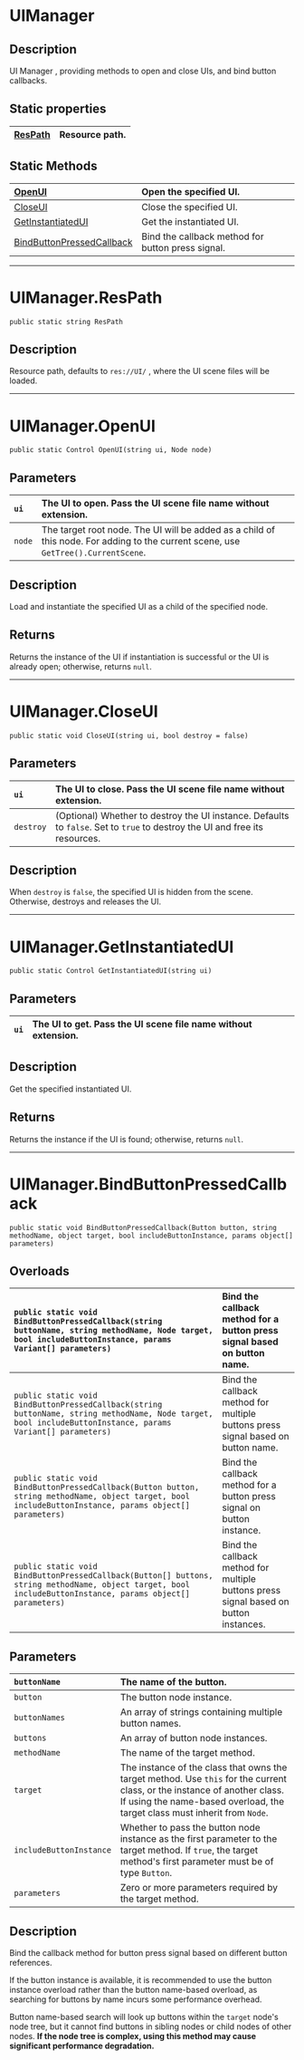 # UIManager

## Description

UI Manager , providing methods to open and close UIs, and bind button callbacks.

## Static properties

|[ResPath](#uimanagerrespath)| Resource path. |
|:---|:---|

## Static Methods

|[OpenUI](#uimanageropenui)|Open the specified UI.|
|:---|:---|
|[CloseUI](#uimanagercloseui)|Close the specified UI.|
|[GetInstantiatedUI](#uimanagergetinstantiatedui)|Get the instantiated UI.|
|[BindButtonPressedCallback](#uimanagerbindbuttonpressedcallback)|Bind the callback method for button press signal.|

---

# UIManager.ResPath

`public static string ResPath`

## Description

Resource path, defaults to `res://UI/` , where the UI scene files will be loaded.

---

# UIManager.OpenUI

`public static Control OpenUI(string ui, Node node)`

## Parameters

|`ui`|The UI to open. Pass the UI scene file name without extension.|
|:---|:---|
|`node`|The target root node. The UI will be added as a child of this node. For adding to the current scene, use `GetTree().CurrentScene`.|

## Description

Load and instantiate the specified UI as a child of the specified node.

## Returns

Returns the instance of the UI if instantiation is successful or the UI is already open; otherwise, returns `null`.

---

# UIManager.CloseUI

`public static void CloseUI(string ui, bool destroy = false)`

## Parameters

|`ui`|The UI to close. Pass the UI scene file name without extension.|
|:---|:---|
|`destroy`|(Optional) Whether to destroy the UI instance. Defaults to `false`. Set to `true` to destroy the UI and free its resources.|

## Description

When `destroy` is `false`, the specified UI is hidden from the scene. Otherwise, destroys and releases the UI.

---

# UIManager.GetInstantiatedUI

`public static Control GetInstantiatedUI(string ui)`

## Parameters

|`ui`|The UI to get. Pass the UI scene file name without extension.|
|:---|:---|

## Description

Get the specified instantiated UI.

## Returns

Returns the instance if the UI is found; otherwise, returns `null`.

---

# UIManager.BindButtonPressedCallback

`public static void BindButtonPressedCallback(Button button, string methodName, object target, bool includeButtonInstance, params object[] parameters)`

## Overloads

|`public static void BindButtonPressedCallback(string buttonName, string methodName, Node target, bool includeButtonInstance, params Variant[] parameters)`|Bind the callback method for a button press signal based on button name.|
|:---|:---|
|`public static void BindButtonPressedCallback(string buttonName, string methodName, Node target, bool includeButtonInstance, params Variant[] parameters)`|Bind the callback method for multiple buttons press signal based on button name.|
|`public static void BindButtonPressedCallback(Button button, string methodName, object target, bool includeButtonInstance, params object[] parameters)`|Bind the callback method for a button press signal on button instance.|
|`public static void BindButtonPressedCallback(Button[] buttons, string methodName, object target, bool includeButtonInstance, params object[] parameters)`|Bind the callback method for multiple buttons press signal based on button instances.|

## Parameters

|`buttonName`|The name of the button.|
|:---|:---|
|`button`|The button node instance.|
|`buttonNames`|An array of strings containing multiple button names.|
|`buttons`|An array of button node instances.|
|`methodName`|The name of the target method.|
|`target`|The instance of the class that owns the target method. Use `this` for the current class, or the instance of another class. If using the name-based overload, the target class must inherit from `Node`.|
|`includeButtonInstance`|Whether to pass the button node instance as the first parameter to the target method. If `true`, the target method's first parameter must be of type `Button`.|
|`parameters`|Zero or more parameters required by the target method.|

## Description

Bind the callback method for button press signal based on different button references.

If the button instance is available, it is recommended to use the button instance overload rather than the button name-based overload, as searching for buttons by name incurs some performance overhead.

Button name-based search will look up buttons within the `target` node's node tree, but it cannot find buttons in sibling nodes or child nodes of other nodes. **If the node tree is complex, using this method may cause significant performance degradation.**
